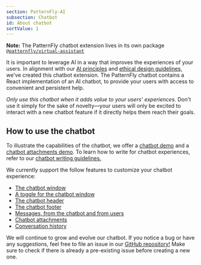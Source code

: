 ```yaml
---
section: PatternFly-AI
subsection: Chatbot
id: About chatbot
sortValue: 1
---
```


**Note:** The PatternFly chatbot extension lives in its own package [`@patternfly/virtual-assistant`](https://www.npmjs.com/package/@patternfly/virtual-assistant)

It is important to leverage AI in a way that improves the experiences of your users. In alignment with our [AI principles](/patternfly-ai/about-ai#ai-principles) and [ethical design guidelines,](/patternfly-ai/ai-guidelines) we've created this chatbot extension. The PatternFly chatbot contains a React implementation of an AI chatbot, to provide your users with access to convenient and persistent help.

*Only use this chatbot when it adds value to your users' experiences.* Don't use it simply for the sake of novelty&mdash;your users will only be excited to interact with a new chatbot feature if it directly helps them reach their goals.

## How to use the chatbot

To illustrate the capabilities of the chatbot, we offer a [chatbot demo](/patternfly-ai/chatbot/chatbot/react-demos) and a [chatbot attachments demo](/patternfly-ai/chatbot/chatbot-attachments/react-demos). To learn how to write for chatbot experiences, refer to our [chatbot writing guidelines.](/patternfly-ai/conversation-design/#writing-for-chatbots)

We currently support the follow features to customize your chatbot experience: 
- [The chatbot window](/patternfly-ai/chatbot/chatbot-container)
- [A toggle for the chatbot window](/patternfly-ai/chatbot/chatbot-toggle)
- [The chatbot header](/patternfly-ai/chatbot/chatbot-header)
- [The chatbot footer](/patternfly-ai/chatbot/chatbot-footer)
- [Messages, from the chatbot and from users](/patternfly-ai/chatbot/chatbot-messages)
- [Chatbot attachments](/patternfly-ai/chatbot/chatbot-attachments)
- [Conversation history](/patternfly-ai/chatbot/chatbot-conversation-history)

We will continue to grow and evolve our chatbot. If you notice a bug or have any suggestions, feel free to file an issue in our [GitHub repository!](https://github.com/patternfly/virtual-assistant/issues) Make sure to check if there is already a pre-existing issue before creating a new one.
